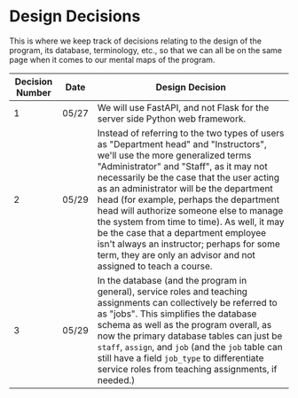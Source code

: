 # Design Decisions

This is where we keep track of decisions relating to the design of the program, its database, terminology, etc., so that we can all be on the same page when it comes to our mental maps of the program.

| Decision Number | Date | Design Decision | 
|-|-|-|
| 1 | 05/27 | We will use FastAPI, and not Flask for the server side Python web framework. |
| 2 | 05/29 | Instead of referring to the two types of users as "Department head" and "Instructors", we'll use the more generalized terms "Administrator" and "Staff", as it may not necessarily be the case that the user acting as an administrator will be the department head (for example, perhaps the department head will authorize someone else to manage the system from time to time). As well, it may be the case that a department employee isn't always an instructor; perhaps for some term, they are only an advisor and not assigned to teach a course. |
| 3 |05/29 | In the database (and the program in general), service roles and teaching assignments can collectively be referred to as "jobs". This simplifies the database schema as well as the program overall, as now the primary database tables can just be `staff`, `assign`, and `job` (and the `job` table can still have a field `job_type` to differentiate service roles from teaching assignments, if needed.)|
